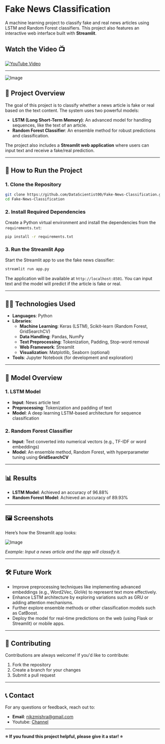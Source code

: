 
# Fake News Classification

A machine learning project to classify fake and real news articles using LSTM and Random Forest classifiers. This project also features an interactive web interface built with **Streamlit**.

## Watch the Video 📺
[![YouTube Video](https://img.shields.io/badge/YouTube-Watch%20Video-red?logo=youtube&logoColor=white&style=for-the-badge)](https://youtu.be/klZtUiRsb6w)

---

![Image](https://github.com/user-attachments/assets/8fa1d4ac-7316-48f2-abcc-22b56f160927)

## 🎯 Project Overview
The goal of this project is to classify whether a news article is fake or real based on the text content. The system uses two powerful models: 
- **LSTM (Long Short-Term Memory)**: An advanced model for handling sequences, like the text of an article.
- **Random Forest Classifier**: An ensemble method for robust predictions and classification.

The project also includes a **Streamlit web application** where users can input text and receive a fake/real prediction.

---

## 🚀 How to Run the Project

### 1. **Clone the Repository**
```bash
git clone https://github.com/DataScientist00/Fake-News-Classification.git
cd Fake-News-Classification
```

### 2. **Install Required Dependencies**
Create a Python virtual environment and install the dependencies from the `requirements.txt`:

```bash
pip install -r requirements.txt
```

### 3. **Run the Streamlit App**
Start the Streamlit app to use the fake news classifier:

```bash
streamlit run app.py
```

The application will be available at `http://localhost:8501`. You can input text and the model will predict if the article is fake or real.

---

## 🧑‍💻 Technologies Used
- **Languages**: Python
- **Libraries**:
  - **Machine Learning**: Keras (LSTM), Scikit-learn (Random Forest, GridSearchCV)
  - **Data Handling**: Pandas, NumPy
  - **Text Preprocessing**: Tokenization, Padding, Stop-word removal
  - **Web Framework**: Streamlit
  - **Visualization**: Matplotlib, Seaborn (optional)
- **Tools**: Jupyter Notebook (for development and exploration)

---

## 🧠 Model Overview

### 1. **LSTM Model**
   - **Input**: News article text
   - **Preprocessing**: Tokenization and padding of text
   - **Model**: A deep learning LSTM-based architecture for sequence classification

### 2. **Random Forest Classifier**
   - **Input**: Text converted into numerical vectors (e.g., TF-IDF or word embeddings)
   - **Model**: An ensemble method, Random Forest, with hyperparameter tuning using **GridSearchCV**

---

## 📊 Results

- **LSTM Model**: Achieved an accuracy of 96.88% 
- **Random Forest Model**: Achieved an accuracy of 89.93%

---

## 🖼 Screenshots

Here’s how the Streamlit app looks:

![Image](https://github.com/user-attachments/assets/5f664101-73c2-435a-9477-1300d3e12c59)

*Example: Input a news article and the app will classify it.*

---

## 🛠 Future Work
- Improve preprocessing techniques like implementing advanced embeddings (e.g., Word2Vec, GloVe) to represent text more effectively.
- Enhance LSTM architecture by exploring variations such as GRU or adding attention mechanisms.
- Further explore ensemble methods or other classification models such as CatBoost.
- Deploy the model for real-time predictions on the web (using Flask or Streamlit) or mobile apps.

---

## 🤝 Contributing

Contributions are always welcome! If you'd like to contribute:
1. Fork the repository
2. Create a branch for your changes
3. Submit a pull request

---

## 📞 Contact
For any questions or feedback, reach out to:
- **Email**: nikzmishra@gmail.com
- Youtube: [Channel](https://www.youtube.com/@DataScienceSensei/videos)

---

**⭐ If you found this project helpful, please give it a star! ⭐**
